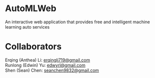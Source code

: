# AutoMLWeb
An interactive web application that provides free and intelligent machine learning auto services

# Collaborators
Erqing (Anthea) Li: erqingli719@gmail.com \
Runlong (Edwin) Yu: edwyrl@gmail.com \
Shen (Sean) Chen: seanchen9832@gmail.com
